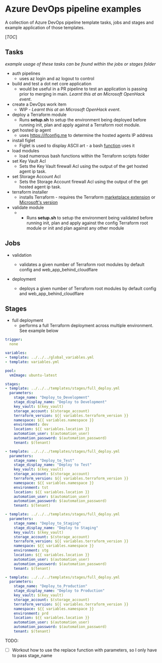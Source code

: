 # Azure DevOps pipeline examples

A collection of Azure DevOps pipeline template tasks, jobs and stages and example application of those templates.

[_TOC_]

## Tasks

_example usage of these tasks can be found within the jobs or stages folder_

- auth pipelines
  - uses az login and az logout to control 
- build and test a dot net core application
  - would be useful in a PR pipeline to test an application is passing prior to merging in main. _Learnt this at an Microsoft OpenHack event_.
- create a DevOps work item
  - WIP - _Learnt this at an Microsoft OpenHack event_.
- deploy a Terraform module
  - Runs __setup.sh__ to setup the environment being deployed before running init, plan and apply against a Terraform root module.
- get hosted ip agent
  - uses https://ifconfig.me to determine the hosted agents IP address
- install figlet
  - Figlet is used to display ASCII art - a bash [function](https://github.com/heathen1878/Terraform/blob/main/scripts/functions/apps.sh) uses it
- load modules
  - load numerous bash functions within the Terraform scripts folder
- set Key Vault Acl
  - Sets the Key Vault firewall Acl using the output of the get hosted agent ip task.
- set Storage Account Acl
  - Sets the Storage Account firewall Acl using the output of the get hosted agent ip task.
- terraform installer
  - installs Terraform - requires the Terraform [marketplace extension](https://marketplace.visualstudio.com/items?itemName=charleszipp.azure-pipelines-tasks-terraform) or [Microsoft's version](https://marketplace.visualstudio.com/items?itemName=ms-devlabs.custom-terraform-tasks&targetId=1b31a8fc-9a57-433b-ac74-31ac7ad5f216&utm_source=vstsproduct&utm_medium=ExtHubManageList)
- validate module
  - - Runs __setup.sh__ to setup the environment being vaildated before running init, plan and apply against the config Terraform root module or init and plan against any other module

## Jobs

- validation
  - validates a given number of Terraform root modules by default config and web_app_behind_cloudflare

- deployment
  - deploys a given number of Terraform root modules by default config and web_app_behind_cloudflare

## Stages

- full deployment
  - performs a full Terraform deployment across multiple environment. See example below

```yaml
trigger:
  none

variables:
- template: ../../../global_variables.yml
- template: variables.yml

pool:
  vmImage: ubuntu-latest

stages:
- template: ../../../templates/stages/full_deploy.yml
  parameters:
    stage_name: "Deploy_to_Development"
    stage_display_name: "Deploy to Development"
    key_vault: $(key_vault)
    storage_account: $(storage_account)
    terraform_version: ${{ variables.terraform_version }}
    namespace: ${{ variables.namespace }}
    environment: dev
    location: ${{ variables.location }}
    automation_user: $(automation_user)
    automation_password: $(automation_password)
    tenant: $(tenant)

- template: ../../../templates/stages/full_deploy.yml
  parameters:
    stage_name: "Deploy_to_Test"
    stage_display_name: "Deploy to Test"
    key_vault: $(key_vault)
    storage_account: $(storage_account)
    terraform_version: ${{ variables.terraform_version }}
    namespace: ${{ variables.namespace }}
    environment: tst
    location: ${{ variables.location }}
    automation_user: $(automation_user)
    automation_password: $(automation_password)
    tenant: $(tenant)

- template: ../../../templates/stages/full_deploy.yml
  parameters:
    stage_name: "Deploy_to_Staging"
    stage_display_name: "Deploy to Staging"
    key_vault: $(key_vault)
    storage_account: $(storage_account)
    terraform_version: ${{ variables.terraform_version }}
    namespace: ${{ variables.namespace }}
    environment: stg
    location: ${{ variables.location }}
    automation_user: $(automation_user)
    automation_password: $(automation_password)
    tenant: $(tenant)

- template: ../../../templates/stages/full_deploy.yml
  parameters:
    stage_name: "Deploy_to_Production"
    stage_display_name: "Deploy to Production"
    key_vault: $(key_vault)
    storage_account: $(storage_account)
    terraform_version: ${{ variables.terraform_version }}
    namespace: ${{ variables.namespace }}
    environment: prd
    location: ${{ variables.location }}
    automation_user: $(automation_user)
    automation_password: $(automation_password)
    tenant: $(tenant)
```

TODO:

- [ ] Workout how to use the replace function with parameters, so I only have to pass stage_name